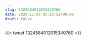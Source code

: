 ```yaml
---
slug: 1324584012015349760
date: 2020-11-06 05:26:52+00:00
draft: false
---
```


{{< tweet 1324584012015349760 >}}
